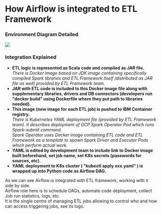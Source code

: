 # How Airflow is integrated to ETL Framework

### Environment Diagram Detailed
<img src="https://github.ibm.com/CIO-MAP/MAP-ETL-Framework-AirflowK8s/blob/master/diagrams/env_diagram_detailed.jpg">

### Integration Explained

- **ETL logic is represented as Scala code and compiled as JAR file.**\
_There is Docker image based on JDK image containing specifically compiled Spark libraries and ETL Framework itself (distributed as JAR file as well) provided by ETL Framework team._
- **JAR with ETL code is included to this Docker image file along with supplementary libraries, drivers and DB connectors (developers run "docker build" using Dockerfile where they put path to libraries needed).**
- **This image (new image for each ETL job) is pushed to IBM Container registry.**\
_There is Kubernetes YAML deployment file (provided by ETL Framework team). It describes deployment of GCP Spark Operator Pod which runs Spark-submit command._\
_Spark Operator uses Docker image containing ETL code and ETL Framework as a template to spawn Spark Driver and Executor Pods which perform actual work._
- **YAML is edited by development team to include link to Docker image built beforehand, set job name, set K8s secrets (passwords for sources, etc).**
- **YAML deployment to K8s cluster ( "kubectl apply xxx.yaml" ) is wrapped up into Python code as Airflow DAG.**

As we can see Airflow is integrated with ETL framework, working with it side by side.\
Airflow role here is to schedule DAGs, automate code deployment, collect Job run statistics, logs, etc.\
It is the single centre of managing ETL jobs allowing to control who and how can access triggering jobs, see its logs.